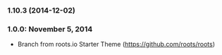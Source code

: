 <a name="1.10.3"></a>
### 1.10.3 (2014-12-02)




<a name="1.0.0"></a>
### 1.0.0: November 5, 2014
* Branch from roots.io Starter Theme (https://github.com/roots/roots) 